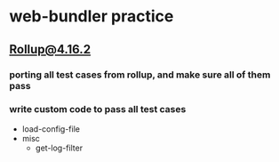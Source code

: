 # web-bundler practice

## Rollup@4.16.2

### porting all test cases from rollup, and make sure all of them pass

### write custom code to pass all test cases

- load-config-file
- misc
  - get-log-filter